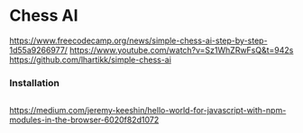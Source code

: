 # Chess AI

https://www.freecodecamp.org/news/simple-chess-ai-step-by-step-1d55a9266977/
https://www.youtube.com/watch?v=Sz1WhZRwFsQ&t=942s
https://github.com/lhartikk/simple-chess-ai

### Installation
```

```

https://medium.com/jeremy-keeshin/hello-world-for-javascript-with-npm-modules-in-the-browser-6020f82d1072